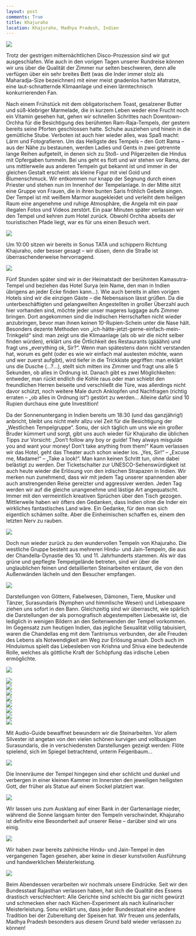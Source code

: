 ```yaml
---
layout: post
comments: True
title: Khajuraho
location: Khajuraho, Madhya Pradesh, Indien
---
```

<p>
<a href='http://whataboutas.data.s3.amazonaws.com/images/2015-04-22-khajuraho/DSC_3320.JPG' data-lightbox='Post' title='Lakshmana-Tempel'
><img class='img-wide' src='http://whataboutas.data.s3.amazonaws.com/images/2015-04-22-khajuraho/previews/DSC_3320.jpg' /></a>
</p>
<p>
Trotz der gestrigen mitternächtlichen Disco-Prozession sind wir gut ausgeschlafen. Wie auch in den vorigen Tagen unserer Rundreise können wir uns über die Qualität der Zimmer nur selten beschweren, denn alle verfügen über ein sehr breites Bett (was die Inder immer stolz als Maharadja-Size bezeichnen) mit einer meist gnadenlos harten Matratze, eine laut-schnatternde Klimaanlage und einen lärmtechnisch konkurrierenden Fan.
</p>
<!--more-->
<p>
Nach einem Frühstück mit dem obligatorischem Toast, gesalzener Butter und süß-klebriger Marmelade, die in kurzem Leben weder eine Frucht noch ein Vitamin gesehen hat, gehen wir schnellen Schrittes nach Downtown-Orchha für die Besichtigung des berühmten Ram-Raja-Tempels, der gestern bereits seine Pforten geschlossen hatte. Schuhe ausziehen und hinein in die gemütliche Stube. Verboten ist auch hier wieder alles, was Spaß macht: Lärm und Fotografieren. Um das Heiligste des Tempels – den Gott Rama – aus der Nähe zu bestaunen, werden Ladies und Gents in zwei getrennte lange Reihen aufgeteilt, in denen sich zu Stoß- und Pilgerzeiten die Hindus mit Opfergaben tummeln. Bei uns geht es flott und wir stehen vor Rama, der uns mittlerweile aus anderen Tempeln gut bekannt ist und immer in der gleichen Gestalt erscheint: als kleine Figur mit viel Gold und Blumenschmuck. Wir entkommen nur knapp der Segnung durch einen Priester und stehen nun im Innenhof der Tempelanlage. In der Mitte sitzt eine Gruppe von Frauen, die in ihren bunten Saris fröhlich Gebete singen. Der Tempel ist mit weißem Marmor ausgekleidet und verleiht dem heiligen Raum eine angenehme und ruhige Atmosphäre, die Angela mit ein paar illegalen Fotos und Videos zerstört. Ein paar Minuten später verlassen wir den Tempel und kehren zum Hotel zurück. Obwohl Orchha abseits der touristischen Pfade liegt, war es für uns einen Besuch wert.
</p>
<p>
<a href='http://whataboutas.data.s3.amazonaws.com/images/2015-04-22-khajuraho/DSC_3206_corr.jpg' data-lightbox='Post' title='Typisch indischer Shop auf dem Weg nach khajuraho'><img class='img-wide' src='http://whataboutas.data.s3.amazonaws.com/images/2015-04-22-khajuraho/DSC_3206_corr.jpg' /></a>
</p>
<p>
Um 10:00 sitzen wir bereits in Sonus TATA und schippern Richtung Khajuraho, oder besser gesagt – wir düsen, denn die Straße ist überraschenderweise hervorragend.
</p>
<p>
<a href='http://whataboutas.data.s3.amazonaws.com/images/2015-04-22-khajuraho/DSC_3216_corr.jpg' data-lightbox='Post' title='Alltägliche Szene - Männer fachsimpeln, Frauen arbeiten'><img class='img-wide' src='http://whataboutas.data.s3.amazonaws.com/images/2015-04-22-khajuraho/DSC_3216_corr.jpg' /></a>
</p>
<p>
Fünf Stunden später sind wir in der Heimatstadt der berühmten Kamasutra-Tempel und beziehen das Hotel Surya (ein Name, den man in Indien übrigens an jeder Ecke finden kann…). Wie auch bereits in allen vorigen Hotels sind wir die einzigen Gäste – die Nebensaison lässt grüßen. Da die unterbeschäftigten und gelangweilten Angestellten in großer Überzahl auch hier vorhanden sind, möchte jeder unser mageres luggage aufs Zimmer bringen. Dort angekommen sind die indischen Herrschaften nicht wieder anzubringen, bevor man ihnen keinen 10-Rupien-Schein unter die Nase hält. Besonders dezente Methoden von „ich-hätte-jetzt-gerne-einfach-mein-Trinkgeld“ sind: man zeigt uns die Klimaanlage (als ob wir die nicht selber finden würden), erklärt uns die Örtlichkeit des Restaurants (gääähn) und fragt uns „everything ok, Sir?“. Wenn man spätestens dann nicht verstanden hat, worum es geht (oder es wie wir einfach mal austesten möchte, wann  und wer zuerst aufgibt), wird tiefer in die Trickkiste gegriffen: man erklärt uns die Dusche (…?...), stellt sich mitten ins Zimmer und fragt uns alle 5 Sekunden, ob alles in Ordnung ist. Danach gibt es zwei Möglichkeiten: entweder, man rückt endlich die Kohle raus oder man schiebt den freundlichen Herren beiseite und verschließt die Türe, was allerdings nicht davor schützt, noch weitere Male durch Anklopfen und Nachfragen (richtig erraten – „ob alles in Ordnung ist“) gestört zu werden… Alleine dafür sind 10 Rupien durchaus eine gute Investition!
</p>
<p>
Da der Sonnenuntergang in Indien bereits um 18:30 (und das ganzjährig!) anbricht, bleibt uns nicht mehr allzu viel Zeit für die Besichtigung der „Westlichen Tempelgruppe“. Sonu, der sich täglich um uns wie ein großer Bruder kümmert und sorgt, gibt uns auch wieder für Khajuraho die üblichen Tipps zur Vorsicht: „Don’t follow any boy or guide! They always misguide you and want your money! Don’t take anything from them!“ Kaum verlassen wir das Hotel, geht das Theater auch schon wieder los. „Yes, Sir!“ – „Excuse me, Madame!“ – „Take a look!“. Man kann keinen Schritt tun, ohne dabei belästigt zu werden. Der Ticketschalter zur UNESCO-Sehenswürdigkeit ist auch heute wieder die Erlösung von den irdischen Strapazen in Indien. Wir merken nun zunehmend, dass wir mit jedem Tag unserer spannenden aber auch anstrengenden Reise gereizter und aggressiver werden. Jeden Tag werden wir auf die gleiche unangenehme und lästige Art angequatscht. Immer mit den vermeintlich kreativen Sprüchen über den Tisch gezogen. Mittlerweile haben wir öfters den Gedanken, dass Indien ohne die Inder ein wirkliches fantastisches Land wäre. Ein Gedanke, für den man sich eigentlich schämen sollte. Aber die Einheimischen schaffen es, einem den letzten Nerv zu rauben.
</p>
<p>
<a href='http://whataboutas.data.s3.amazonaws.com/images/2015-04-22-khajuraho/DSC_3289.JPG' data-lightbox='Post' title='Lakshmana-Tempel'><img class='img-wide' src='http://whataboutas.data.s3.amazonaws.com/images/2015-04-22-khajuraho/DSC_3289.JPG' /></a>
</p>
<p>
Doch nun wieder zurück zu den wundervollen Tempeln von Khajuraho. Die westliche Gruppe besteht aus mehreren Hindu- und Jain-Tempeln, die aus der Chandella-Dynastie des 10. und 11. Jahrhunderts stammen. Als wir das grüne und gepflegte Tempelgelände betreten, sind wir über die unglaublichen feinen und detaillierten Steinarbeiten erstaunt, die von den Außenwänden lächeln und den Besucher empfangen.
</p>
<p>
<a href='http://whataboutas.data.s3.amazonaws.com/images/2015-04-22-khajuraho/DSC_3323.JPG' data-lightbox='Post' title='Die Tempelanlage von Khajuraho'><img class='img-wide' src='http://whataboutas.data.s3.amazonaws.com/images/2015-04-22-khajuraho/DSC_3323.JPG' /></a>
</p>
<p>
Darstellungen von Göttern, Fabelwesen, Dämonen, Tiere, Musiker und Tänzer, Surasundaris (Nymphen und himmlische Wesen) und Liebespaare ziehen uns sofort in den Bann. Gleichzeitig sind wir überrascht, wie spärlich die Darstellungen der als pornografisch abgestempelten Liebesakte ist, die lediglich in wenigen Bildern an den Seitenwenden der Tempel vorkommen. Im Gegensatz zum heutigen Indien, das jegliche Sexualität völlig tabuisiert, waren die Chandellas eng mit dem Tantrismus verbunden, der alle Freuden des Lebens als Notwendigkeit am Weg zur Erlösung ansah. Doch auch im Hinduismus spielt das Liebesleben von Krishna und Shiva eine bedeutende Rolle, welches als göttliche Kraft der Schöpfung das irdische Leben ermöglichte.
</p>
<p>
<a href='http://whataboutas.data.s3.amazonaws.com/images/2015-04-22-khajuraho/DSC_3275.JPG' data-lightbox='Post' title='Bewunderung der Reliefs'><img class='img-wide' src='http://whataboutas.data.s3.amazonaws.com/images/2015-04-22-khajuraho/DSC_3275.JPG' /></a>
</p>
<div>
<div class='nailthumb-container square-thumb'><a href='http://whataboutas.data.s3.amazonaws.com/images/2015-04-22-khajuraho/DSC_3271.JPG' class='imageslink' data-lightbox='Post' title='Erotik in Stein 1'
><img class='images' src='http://whataboutas.data.s3.amazonaws.com/images/2015-04-22-khajuraho/thumbs/DSC_3271.JPG' /></a>
</div>
<div class='nailthumb-container square-thumb'><a href='http://whataboutas.data.s3.amazonaws.com/images/2015-04-22-khajuraho/DSC_3273.JPG' class='imageslink' data-lightbox='Post' title='Erotik in Stein 2'
><img class='images' src='http://whataboutas.data.s3.amazonaws.com/images/2015-04-22-khajuraho/thumbs/DSC_3273.JPG' /></a>
</div>
<div class='nailthumb-container square-thumb'><a href='http://whataboutas.data.s3.amazonaws.com/images/2015-04-22-khajuraho/DSC_3280.JPG' class='imageslink' data-lightbox='Post' title='Erotik in Stein 3'
><img class='images' src='http://whataboutas.data.s3.amazonaws.com/images/2015-04-22-khajuraho/thumbs/DSC_3280.JPG' /></a>
</div>
<div class='nailthumb-container square-thumb'><a href='http://whataboutas.data.s3.amazonaws.com/images/2015-04-22-khajuraho/DSC_3281.JPG' class='imageslink' data-lightbox='Post' title='Erotik in Stein 4'
><img class='images' src='http://whataboutas.data.s3.amazonaws.com/images/2015-04-22-khajuraho/thumbs/DSC_3281.JPG' /></a>
</div>
<div class='nailthumb-container square-thumb'><a href='http://whataboutas.data.s3.amazonaws.com/images/2015-04-22-khajuraho/DSC_3286.JPG' class='imageslink' data-lightbox='Post' title='Erotik in Stein 5'
><img class='images' src='http://whataboutas.data.s3.amazonaws.com/images/2015-04-22-khajuraho/thumbs/DSC_3286.JPG' /></a>
</div>
<div class='nailthumb-container square-thumb'><a href='http://whataboutas.data.s3.amazonaws.com/images/2015-04-22-khajuraho/DSC_3297.JPG' class='imageslink' data-lightbox='Post' title='Erotik in Stein sex'
><img class='images' src='http://whataboutas.data.s3.amazonaws.com/images/2015-04-22-khajuraho/thumbs/DSC_3297.JPG' /></a>
</div>
<div class='nailthumb-container square-thumb'><a href='http://whataboutas.data.s3.amazonaws.com/images/2015-04-22-khajuraho/DSC_3300.JPG' class='imageslink' data-lightbox='Post' title='Erotik in Stein 7'
><img class='images' src='http://whataboutas.data.s3.amazonaws.com/images/2015-04-22-khajuraho/thumbs/DSC_3300.JPG' /></a>
</div>
<div class='nailthumb-container square-thumb'><a href='http://whataboutas.data.s3.amazonaws.com/images/2015-04-22-khajuraho/DSC_3368.JPG' class='imageslink' data-lightbox='Post' title='Erotik in Stein 8'
><img class='images' src='http://whataboutas.data.s3.amazonaws.com/images/2015-04-22-khajuraho/thumbs/DSC_3368.JPG' /></a>
</div>
</div>
<p>
Mit Audio-Guide bewaffnet bewundern wir die Steinarbeiten. Vor allem Silvester ist angetan von den vielen schönen kurvigen und vollbusigen Surasundaris, die in verschiedensten Darstellungen gezeigt werden: Flöte spielend, sich im Spiegel betrachtend, unterm Feigenbaum… 
</p>
<p>
<a href='http://whataboutas.data.s3.amazonaws.com/images/2015-04-22-khajuraho/DSC_3355.JPG' data-lightbox='Post' title='Kandariya Mahadev-Tempel'><img class='img-wide' src='http://whataboutas.data.s3.amazonaws.com/images/2015-04-22-khajuraho/DSC_3355.JPG' /></a>
</p>
<p>
Die Innenräume der Tempel hingegen sind eher schlicht und dunkel und verbergen in einer kleinen Kammer im Innersten den jeweiligen heiligsten Gott, der früher als Statue auf einem Sockel platziert war.
</p>
<p>
<a href='http://whataboutas.data.s3.amazonaws.com/images/2015-04-22-khajuraho/DSC_3308_rot.jpg' data-lightbox='Post' title='Blick in den Innenraum des Tempels'><img class='img-wide' src='http://whataboutas.data.s3.amazonaws.com/images/2015-04-22-khajuraho/DSC_3308_rot.jpg' /></a>
</p>
<p>
Wir lassen uns zum Ausklang auf einer Bank in der Gartenanlage nieder, während die Sonne langsam hinter den Tempeln verschwindet. Khajuraho ist definitiv eine Besonderheit auf unserer Reise – darüber sind wir uns einig.
<p>
<a href='http://whataboutas.data.s3.amazonaws.com/images/2015-04-22-khajuraho/DSC_3437_rot.jpg' data-lightbox='Post' title='Vor dem Pratapesvara-Tempel'><img class='img-wide' src='http://whataboutas.data.s3.amazonaws.com/images/2015-04-22-khajuraho/DSC_3437_rot.jpg' /></a>
</p>
Wir haben zwar bereits zahlreiche Hindu- und Jain-Tempel in den vergangenen Tagen gesehen, aber keine in dieser kunstvollen Ausführung und handwerklichen Meisterleistung.
</p>
<p>
<a href='http://whataboutas.data.s3.amazonaws.com/images/2015-04-22-khajuraho/DSC_3365.JPG' data-lightbox='Post' title='Spitze des Lakshmana-Tempels'><img class='img-wide' src='http://whataboutas.data.s3.amazonaws.com/images/2015-04-22-khajuraho/DSC_3365.JPG' /></a>
</p>
<p>
Beim Abendessen verarbeiten wir nochmals unsere Eindrücke. Seit wir den Bundesstaat Rajasthan verlassen haben, hat sich die Qualität des Essens drastisch verschlechtert: Alle Gerichte sind schlecht bis gar nicht gewürzt und schmecken eher nach Küchen-Experiment als nach kulinarischer Meisterleistung. Sonu erklärt uns, dass jeder Bundesstaat eine andere Tradition bei der Zubereitung der Speisen hat. Wir freuen uns jedenfalls, Madhya Pradesh besonders aus diesem Grund bald wieder verlassen zu können!
</p>

